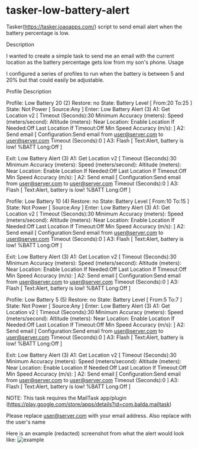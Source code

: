 # tasker-low-battery-alert
Tasker(https://tasker.joaoapps.com/) script to send email alert when the battery percentage is low.

Description

I wanted to create a simple task to send me an email with the current location as the battery percentage gets low from my son's phone.
Usage

I configured a series of profiles to run when the battery is between 5 and 20% but that could easily be adjustable.

Profile Description

Profile: Low Battery 20 (2)
Restore: no
State: Battery Level [ From:20 To:25 ]
State: Not Power [ Source:Any ]
Enter: Low Battery Alert (3)
A1: Get Location v2 [  Timeout (Seconds):30 Minimum Accuracy (meters): Speed (meters/second): Altitude (meters): Near Location: Enable Location If Needed:Off Last Location If Timeout:Off Min Speed Accuracy (m/s): ]
A2: Send email [ Configuration:Send email from <user@server.com> to <user@server.com> Timeout (Seconds):0 ]
A3: Flash [ Text:Alert, battery is low!
%BATT Long:Off ]

Exit: Low Battery Alert (3)
A1: Get Location v2 [  Timeout (Seconds):30 Minimum Accuracy (meters): Speed (meters/second): Altitude (meters): Near Location: Enable Location If Needed:Off Last Location If Timeout:Off Min Speed Accuracy (m/s): ]
A2: Send email [ Configuration:Send email from <user@server.com> to <user@server.com> Timeout (Seconds):0 ]
A3: Flash [ Text:Alert, battery is low!
%BATT Long:Off ]

Profile: Low Battery 10 (4)
Restore: no
State: Battery Level [ From:10 To:15 ]
State: Not Power [ Source:Any ]
Enter: Low Battery Alert (3)
A1: Get Location v2 [  Timeout (Seconds):30 Minimum Accuracy (meters): Speed (meters/second): Altitude (meters): Near Location: Enable Location If Needed:Off Last Location If Timeout:Off Min Speed Accuracy (m/s): ]
A2: Send email [ Configuration:Send email from <user@server.com> to <user@server.com> Timeout (Seconds):0 ]
A3: Flash [ Text:Alert, battery is low!
%BATT Long:Off ]

Exit: Low Battery Alert (3)
A1: Get Location v2 [  Timeout (Seconds):30 Minimum Accuracy (meters): Speed (meters/second): Altitude (meters): Near Location: Enable Location If Needed:Off Last Location If Timeout:Off Min Speed Accuracy (m/s): ]
A2: Send email [ Configuration:Send email from <user@server.com> to <user@server.com> Timeout (Seconds):0 ]
A3: Flash [ Text:Alert, battery is low!
%BATT Long:Off ]

Profile: Low Battery 5 (5)
Restore: no
State: Battery Level [ From:5 To:7 ]
State: Not Power [ Source:Any ]
Enter: Low Battery Alert (3)
A1: Get Location v2 [  Timeout (Seconds):30 Minimum Accuracy (meters): Speed (meters/second): Altitude (meters): Near Location: Enable Location If Needed:Off Last Location If Timeout:Off Min Speed Accuracy (m/s): ]
A2: Send email [ Configuration:Send email from <user@server.com> to <user@server.com> Timeout (Seconds):0 ]
A3: Flash [ Text:Alert, battery is low!
%BATT Long:Off ]

Exit: Low Battery Alert (3)
A1: Get Location v2 [  Timeout (Seconds):30 Minimum Accuracy (meters): Speed (meters/second): Altitude (meters): Near Location: Enable Location If Needed:Off Last Location If Timeout:Off Min Speed Accuracy (m/s): ]
A2: Send email [ Configuration:Send email from <user@server.com> to <user@server.com> Timeout (Seconds):0 ]
A3: Flash [ Text:Alert, battery is low!
%BATT Long:Off ] 



NOTE: This task requires the MailTask app/plugin (https://play.google.com/store/apps/details?id=com.balda.mailtask)

Please replace user@server.com with your email address. Also replace <user> with the user's name


Here is an example (redacted) screenshot from what the alert would look like:
![example](https://user-images.githubusercontent.com/13721267/114815079-faa13b80-9da4-11eb-9070-6bc2a9f3a4bb.jpg)
